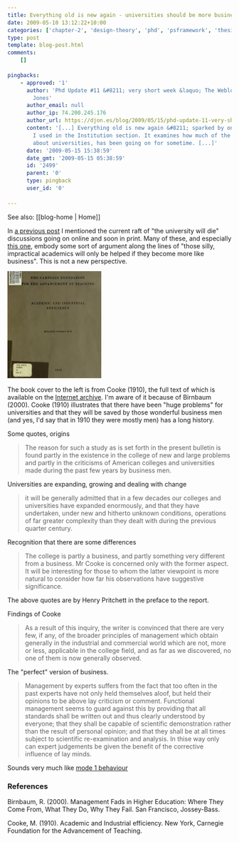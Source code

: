 ```yaml
---
title: Everything old is new again - universities should be more business like
date: 2009-05-10 13:12:22+10:00
categories: ['chapter-2', 'design-theory', 'phd', 'psframework', 'thesis']
type: post
template: blog-post.html
comments:
    []
    
pingbacks:
    - approved: '1'
      author: 'Phd Update #11 &#8211; very short week &laquo; The Weblog of (a) David
        Jones'
      author_email: null
      author_ip: 74.200.245.176
      author_url: https://djon.es/blog/2009/05/15/phd-update-11-very-short-week/
      content: '[...] Everything old is new again &#8211; sparked by one of the texts
        I used in the Institution section. It examines how much of the concern shown today
        about universities, has been going on for sometime. [...]'
      date: '2009-05-15 15:38:59'
      date_gmt: '2009-05-15 05:38:59'
      id: '2499'
      parent: '0'
      type: pingback
      user_id: '0'
    
---
```


See also: [[blog-home | Home]]

In [a previous post](/blog2/2009/05/06/university-change-or-die-and-another-problem-with-the-lms-model/) I mentioned the current raft of "the university will die" discussions going on online and soon in print. Many of these, and especially [this one](http://www.popecenter.org/clarion_call/article.html?id=2161), embody some sort of argument along the lines of "those silly, impractical academics will only be helped if they become more like business". This is not a new perspective.

[![Cover of Academic and Industrial Efficiency](images/3516650893_7d4e95724d_m.jpg)](http://www.flickr.com/photos/david_jones/3516650893/ "Cover of Academic and Industrial Efficiency by David T Jones, on Flickr")

The book cover to the left is from Cooke (1910), the full text of which is available on the [Internet archive](http://www.archive.org/details/academicindustri05cookuoft). I'm aware of it because of Birnbaum (2000). Cooke (1910) illustrates that there have been "huge problems" for universities and that they will be saved by those wonderful business men (and yes, I'd say that in 1910 they were mostly men) has a long history.

Some quotes, origins

> The reason for such a study as is set forth in the present bulletin is found partly in the existence in the college of new and large problems and partly in the criticisms of American colleges and universities made during the past few years by business men.

Universities are expanding, growing and dealing with change

> it will be generally admitted that in a few decades our colleges and universities have expanded enormously, and that they have undertaken, under new and hitherto unknown conditions, operations of far greater complexity than they dealt with during the previous quarter century.

Recognition that there are some differences

> The college is partly a business, and partly something very different from a business. Mr Cooke is concerned only with the former aspect. It will be interesting for those to whom the latter viewpoint is more natural to consider how far his observations have suggestive significance.

The above quotes are by Henry Pritchett in the preface to the report.

Findings of Cooke

> As a result of this inquiry, the writer is convinced that there are very few, if any, of the broader principles of management which obtain generally in the industrial and commercial world which are not, more or less, applicable in the college field, and as far as we discovered, no one of them is now generally observed.

The "perfect" version of business.

> Management by experts suffers from the fact that too often in the past experts have not only held themselves aloof, but held their opinions to be above lay criticism or comment. Functional management seems to guard against this by providing that all standards shall be written out and thus clearly understood by everyone; that they shall be capable of scientific demonstration rather than the result of personal opinion; and that they shall be at all times subject to scientific re-examination and analysis. In thise way only can expert judgements be given the benefit of the corrective influence of lay minds.

Sounds very much like [mode 1 behaviour](/blog2/2009/05/08/why-dont-we-e-learn-over-emphasis-on-rationality-and-defensive-routines/)

### References

Birnbaum, R. (2000). Management Fads in Higher Education: Where They Come From, What They Do, Why They Fail. San Francisco, Jossey-Bass.

Cooke, M. (1910). Academic and Industrial efficiency. New York, Carnegie Foundation for the Advancement of Teaching.